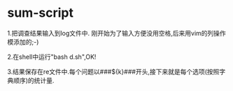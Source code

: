 # sum-script
1.把调查结果输入到log文件中.
  刚开始为了输入方便没用空格,后来用vim的列操作模添加的;-)

2.在shell中运行"bash d.sh",OK!

3.结果保存在re文件中.每个问题以###${k}###开头,接下来就是每个选项(按照字典顺序)的统计量. 
